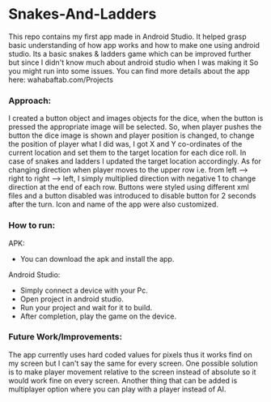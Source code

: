 # Snakes-And-Ladders

This repo contains my first app made in Android Studio. It helped grasp basic understanding of how app works and how to make one using android studio. Its a basic snakes & ladders game which can be improved further but since I didn't know much about android studio when I was making it So you might run into some issues. You can find more details about the app here: wahabaftab.com/Projects


### Approach:
I created a button object and images objects for the dice, when the button is pressed the appropriate image will be selected. So, when player pushes the button the dice image is shown and player position is changed, to change the position of player what I did was, I got X and Y co-ordinates of the current location and set them to the target location for each dice roll. In case of snakes and ladders I updated the target location accordingly. As for changing direction when player moves to the upper row i.e. from left --> right to right --> left, I simply multiplied direction with negative 1 to change direction at the end of each row.
Buttons were styled using different xml files and a button disabled was introduced to disable button for 2 seconds after the turn.
Icon and name of the app were also customized.

### How to run:

APK:
* You can download the apk and install the app.

Android Studio:
*  Simply connect a device with your Pc.
* Open project in android studio.
* Run your project and wait for it to build.
* After completion, play the game on the device.

### Future Work/Improvements:
The app currently uses hard coded values for pixels thus it works find on my screen but I can't say the same for every screen. One possible solution is to make player movement relative to the screen instead of absolute so it would work fine on every screen. Another thing that can be added is multiplayer option where you can play with a player instead of AI.
